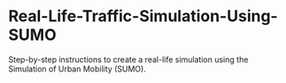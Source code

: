 # Real-Life-Traffic-Simulation-Using-SUMO
Step-by-step instructions to create a real-life simulation using the Simulation of Urban Mobility (SUMO).

